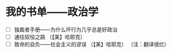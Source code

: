 # 我的书单——政治学

- [ ] 独裁者手册——为什么坏行为几乎总是好政治
- [ ] 通往奴役之路 （【美】哈耶克）
- [ ] 致命的自负——社会主义的谬误 （【美】哈耶克） （注：翻译很烂）
